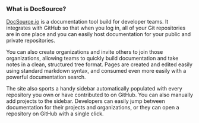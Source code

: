 ### What is DocSource?

[DocSource.io][docsource] is a documentation tool build for developer teams.
It integrates with GitHub so that when you log in, all of your Git repositories are in one place
and you can easily host documentation for your public and private repositories.

You can also create organizations and invite others to join those organizations, allowing
teams to quickly build documentation and take notes in a clean, structured tree format.
Pages are created and edited easily using standard markdown syntax,
and consumed even more easily with a powerful documentation search.

The site also sports a handy sidebar automatically populated with every repository you
own or have contributed to on GitHub. You can also manually add projects to the sidebar.
Developers can easily jump between documentation for their projects and organizations,
or they can open a repository on GitHub with a single click.

[docsource]: https://docsource.io/
